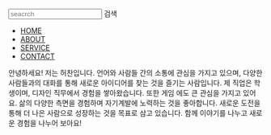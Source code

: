 <!doctype html>
<html lang="ko">
<head>
    <link href="https://fonts.googleapis.com.css?family=Noto+Sans+KR&display=swap" rel="stylesheet">
    <link rel="stylesheet" type="text/css" href="style.css">
</head>
<body>
<div class="wrap">
<div class="intro">
<div class="header">
    <div class="searrchArrea">
        <form>
        <input type="search" placeholder="seacrch">
    <span>검색</span>
    </form>
</div>
<ul class="nav">
<li><a href="#">HOME</a></li>
<li><a href="#">ABOUT</a></li>
<li><a href="#">SERVICE</a></li>
<li><a href="#">CONTACT</a></li>
</ul
      <p>안녕하세요! 저는 허찬입니다. 언어와 사람들 간의 소통에 관심을 가지고 있으며, 다양한 사람들과의 대화를 통해 새로운 아이디어를 찾는 것을 즐기는 사람입니다. 제 직업은 학생이며, 디자인 직무에서 경험을 쌓아왔습니다. 또한 게임 에도 큰 관심을 가지고 있어요. 삶의 다양한 측면을 경험하며 자기계발에 노력하는 것을 좋아합니다. 새로운 도전을 통해 더 나은 사람으로 성장하는 것을 목표로 삼고 있습니다. 함께 이야기를 나누고 새로운 경험을 나누어 보아요!</p>
 
</div>
</div>
</div>
</body>
</html>
